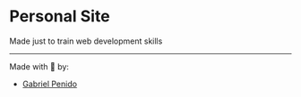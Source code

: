# Personal Site

Made just to train web development skills

---

Made  with 💜 by:
- [Gabriel Penido](https://github.com/LePenidon)
